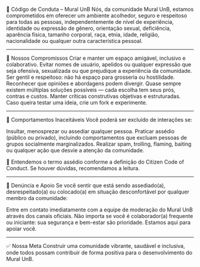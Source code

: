 📜 Código de Conduta – Mural UnB
Nós, da comunidade Mural UnB, estamos comprometidos em oferecer um ambiente acolhedor, seguro e respeitoso para todas as pessoas, independentemente de nível de experiência, identidade ou expressão de gênero, orientação sexual, deficiência, aparência física, tamanho corporal, raça, etnia, idade, religião, nacionalidade ou qualquer outra característica pessoal.

---

🤝 Nossos Compromissos
Criar e manter um espaço amigável, inclusivo e colaborativo.
Evitar nomes de usuário, apelidos ou qualquer expressão que seja ofensiva, sexualizada ou que prejudique a experiência da comunidade.
Ser gentil e respeitoso: não há espaço para grosseria ou hostilidade.
Reconhecer que opiniões e abordagens podem divergir. Quase sempre existem múltiplas soluções possíveis — cada escolha tem seus prós, contras e custos.
Manter críticas construtivas objetivas e estruturadas. Caso queira testar uma ideia, crie um fork e experimente.

---

🚫 Comportamentos Inaceitáveis
Você poderá ser excluído de interações se:

Insultar, menosprezar ou assediar qualquer pessoa.
Praticar assédio (público ou privado), incluindo comportamentos que excluam pessoas de grupos socialmente marginalizados.
Realizar spam, trolling, flaming, baiting ou qualquer ação que desvie a atenção da comunidade.

🔎 Entendemos o termo assédio conforme a definição do Citizen Code of Conduct. Se houver dúvidas, recomendamos a leitura.

---

📢 Denúncia e Apoio
Se você sentir que está sendo assediado(a), desrespeitado(a) ou colocado(a) em situação desconfortável por qualquer membro da comunidade:

Entre em contato imediatamente com a equipe de moderação do Mural UnB através dos canais oficiais.
Não importa se você é colaborador(a) frequente ou iniciante: sua segurança e bem-estar são prioridade. Estamos aqui para apoiar você.

---

✅ Nossa Meta
Construir uma comunidade vibrante, saudável e inclusiva, onde todos possam contribuir de forma positiva para o desenvolvimento do Mural UnB.
